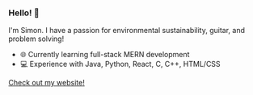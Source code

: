 ### Hello! 👋

I'm Simon. I have a passion for environmental sustainability, guitar, and problem solving!

* :globe_with_meridians: Currently learning full-stack MERN development
* 💻 Experience with Java, Python, React, C, C++, HTML/CSS

[Check out my website!](https://simonzhang04.github.io/)
